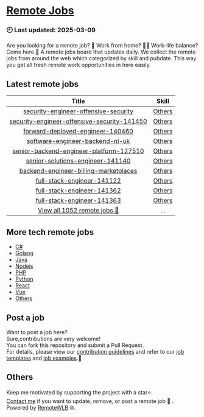 # [Remote Jobs](https://github.com/RemoteWLB/remote-jobs)  
### 🕘 Last updated: 2025-03-09  
Are you looking for a remote job? 💼 Work from home? 👩‍💻 Work-life balance?  
Come here.🎁 A remote jobs board that updates daily. We collect the remote jobs from around the web which categorized by skill and pubdate. This way you get all fresh remote work opportunities in here easily.  
  
## Latest remote jobs  
| Title | Skill |  
|:-----:|:-----:|  
| [security-engineer-offensive-security](https://github.com/RemoteWLB/remote-jobs/tree/main/jobs/Others/2025-03/security-engineer-offensive-security) | [Others](https://github.com/RemoteWLB/remote-jobs/tree/main/jobs/Others/) |  
| [security-engineer-offensive-security-141450](https://github.com/RemoteWLB/remote-jobs/tree/main/jobs/Others/2025-03/security-engineer-offensive-security-141450) | [Others](https://github.com/RemoteWLB/remote-jobs/tree/main/jobs/Others/) |  
| [forward-deployed-engineer-140460](https://github.com/RemoteWLB/remote-jobs/tree/main/jobs/Others/2025-03/forward-deployed-engineer-140460) | [Others](https://github.com/RemoteWLB/remote-jobs/tree/main/jobs/Others/) |  
| [software-engineer-backend-nl-uk](https://github.com/RemoteWLB/remote-jobs/tree/main/jobs/Others/2025-03/software-engineer-backend-nl-uk) | [Others](https://github.com/RemoteWLB/remote-jobs/tree/main/jobs/Others/) |  
| [senior-backend-engineer-platform-127510](https://github.com/RemoteWLB/remote-jobs/tree/main/jobs/Others/2025-03/senior-backend-engineer-platform-127510) | [Others](https://github.com/RemoteWLB/remote-jobs/tree/main/jobs/Others/) |  
| [senior-solutions-engineer-141140](https://github.com/RemoteWLB/remote-jobs/tree/main/jobs/Others/2025-03/senior-solutions-engineer-141140) | [Others](https://github.com/RemoteWLB/remote-jobs/tree/main/jobs/Others/) |  
| [backend-engineer-billing-marketplaces](https://github.com/RemoteWLB/remote-jobs/tree/main/jobs/Others/2025-03/backend-engineer-billing-marketplaces) | [Others](https://github.com/RemoteWLB/remote-jobs/tree/main/jobs/Others/) |  
| [full-stack-engineer-141122](https://github.com/RemoteWLB/remote-jobs/tree/main/jobs/Others/2025-03/full-stack-engineer-141122) | [Others](https://github.com/RemoteWLB/remote-jobs/tree/main/jobs/Others/) |  
| [full-stack-engineer-141362](https://github.com/RemoteWLB/remote-jobs/tree/main/jobs/Others/2025-03/full-stack-engineer-141362) | [Others](https://github.com/RemoteWLB/remote-jobs/tree/main/jobs/Others/) |  
| [full-stack-engineer-141363](https://github.com/RemoteWLB/remote-jobs/tree/main/jobs/Others/2025-03/full-stack-engineer-141363) | [Others](https://github.com/RemoteWLB/remote-jobs/tree/main/jobs/Others/) |  
| [View all 1052 remote jobs 👋](https://github.com/RemoteWLB/remote-jobs/tree/main/jobs) | ... |  
## More tech remote jobs  
* [C#](https://github.com/RemoteWLB/remote-jobs/tree/main/jobs/C%23)  
* [Golang](https://github.com/RemoteWLB/remote-jobs/tree/main/jobs/Golang)   
* [Java](https://github.com/RemoteWLB/remote-jobs/tree/main/jobs/Java)   
* [Nodejs](https://github.com/RemoteWLB/remote-jobs/tree/main/jobs/Nodejs)   
* [PHP](https://github.com/RemoteWLB/remote-jobs/tree/main/jobs/PHP)   
* [Python](https://github.com/RemoteWLB/remote-jobs/tree/main/jobs/Python)   
* [React](https://github.com/RemoteWLB/remote-jobs/tree/main/jobs/React)   
* [Vue](https://github.com/RemoteWLB/remote-jobs/tree/main/jobs/Vue)   
* [Others](https://github.com/RemoteWLB/remote-jobs/tree/main/jobs/Others)  
## Post a job  
Want to post a job here?  
Sure,contributions are very welcome!  
You can fork this repository and submit a Pull Request.  
For details, please view our [contribution guidelines](https://github.com/RemoteWLB/remote-jobs/tree/main/.github/contributing.md) and refer to our [job templates](https://github.com/RemoteWLB/remote-jobs/tree/main/.github/jobs_template.md) and [job examples](https://github.com/RemoteWLB/remote-jobs/tree/main/.github/jobs_example.md).🤝  
## Others  
Keep me motivated by supporting the project with a star⭐.  
[Contact me](https://remotewlb.com/about) if you want to update, remove, or post a remote job 💼 .  
Powered by [RemoteWLB](https://remotewlb.com) 🌐.

